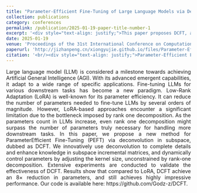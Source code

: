```yaml
---
title: "Parameter-Efficient Fine-Tuning of Large Language Models via Deconvolution in Subspace"
collection: publications
category: conferences
permalink: /publication/2025-01-19-paper-title-number-1
excerpt: '<div style="text-align: justify;">This paper proposes DCFT, a method for parameter - efficient fine - tuning of large language models using deconvolution in subspace. It overcomes rank - one decomposition limitations, shows good performance with fewer parameters, and optimizes computational efficiency.</div>'
date: 2025-01-19
venue: 'Proceedings of the 31st International Conference on Computational Linguistics'
paperurl: 'http://jizhanpeng.cn/xiongyujie.github.io/files/Parameter-Efficient_Fine-Tuning_of_Large_Language_Models_via_Deconvolution_in_Subspace.pdf'
citation: '<br/><div style="text-align: justify;">Parameter-Efficient Fine-Tuning of Large Language Models via Deconvolution in Subspace, J.-C. Zhang, Y.-J. Xiong*, C.-M. Xia, D.-H. Zhu, X.-H. Qiu, Proceedings of the 31st International Conference on Computational Linguistics, 2025: 3924-3935</div>'
---
```


<div style="text-align: justify;">Large language model (LLM) is considered a milestone towards achieving Artificial General Intelligence (AGI). With its advanced emergent capabilities, it adapt to a wide range of specific applications. Fine-tuning LLMs for various downstream tasks has become a new paradigm. Low-Rank Adaptation (LoRA) is well-known for its parameter efficiency. It can reduce the number of parameters needed to fine-tune LLMs by several orders of magnitude. However, LoRA-based approaches encounter a significant limitation due to the bottleneck imposed by rank one decomposition. As the parameters count in LLMs increase, even rank one decomposition might surpass the number of parameters truly necessary for handling more downstream tasks. In this paper, we propose a new method for ParameterEfficient Fine-Tuning (PEFT) via deconvolution in subspace, dubbed as DCFT. We innovatively use deconvolution to complete details and enhance knowledge in subspace incremental matrices, and dynamically control parameters by adjusting the kernel size, unconstrained by rank-one decomposition. Extensive experiments are conducted to validate the effectiveness of DCFT. Results show that compared to LoRA, DCFT achieve an 8× reduction in parameters, and still achieves highly impressive performance. Our code is available here: https://github.com/Godz-z/DCFT.</div>

<br/>

